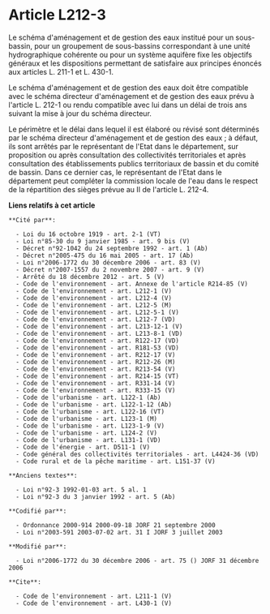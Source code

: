 # Article L212-3

Le schéma d'aménagement et de gestion des eaux institué pour un sous-bassin, pour un groupement de sous-bassins correspondant
à une unité hydrographique cohérente ou pour un système aquifère fixe les objectifs généraux et les dispositions permettant
de satisfaire aux principes énoncés aux articles L. 211-1 et L. 430-1. 

Le schéma d'aménagement et de gestion des eaux doit être compatible avec le schéma directeur d'aménagement et de gestion des
eaux prévu à l'article L. 212-1 ou rendu compatible avec lui dans un délai de trois ans suivant la mise à jour du schéma
directeur. 

Le périmètre et le délai dans lequel il est élaboré ou révisé sont déterminés par le schéma directeur d'aménagement et de
gestion des eaux ; à défaut, ils sont arrêtés par le représentant de l'Etat dans le département, sur proposition ou après
consultation des collectivités territoriales et après consultation des établissements publics territoriaux de bassin et du
comité de bassin. Dans ce dernier cas, le représentant de l'Etat dans le département peut compléter la commission locale de
l'eau dans le respect de la répartition des sièges prévue au II de l'article L. 212-4.

**Liens relatifs à cet article**

	**Cité par**:

	  - Loi du 16 octobre 1919 - art. 2-1 (VT)
	  - Loi n°85-30 du 9 janvier 1985 - art. 9 bis (V)
	  - Décret n°92-1042 du 24 septembre 1992 - art. 1 (Ab)
	  - Décret n°2005-475 du 16 mai 2005 - art. 17 (Ab)
	  - Loi n°2006-1772 du 30 décembre 2006 - art. 83 (V)
	  - Décret n°2007-1557 du 2 novembre 2007 - art. 9 (V)
	  - Arrêté du 18 décembre 2012 - art. 5 (V)
	  - Code de l'environnement - art. Annexe de l'article R214-85 (V)
	  - Code de l'environnement - art. L212-1 (V)
	  - Code de l'environnement - art. L212-4 (V)
	  - Code de l'environnement - art. L212-5 (M)
	  - Code de l'environnement - art. L212-5-1 (V)
	  - Code de l'environnement - art. L212-7 (VD)
	  - Code de l'environnement - art. L213-12-1 (V)
	  - Code de l'environnement - art. L213-8-1 (VD)
	  - Code de l'environnement - art. R122-17 (VD)
	  - Code de l'environnement - art. R181-53 (VD)
	  - Code de l'environnement - art. R212-17 (V)
	  - Code de l'environnement - art. R212-26 (M)
	  - Code de l'environnement - art. R213-54 (V)
	  - Code de l'environnement - art. R214-15 (VT)
	  - Code de l'environnement - art. R331-14 (V)
	  - Code de l'environnement - art. R333-15 (V)
	  - Code de l'urbanisme - art. L122-1 (Ab)
	  - Code de l'urbanisme - art. L122-1-12 (Ab)
	  - Code de l'urbanisme - art. L122-16 (VT)
	  - Code de l'urbanisme - art. L123-1 (M)
	  - Code de l'urbanisme - art. L123-1-9 (V)
	  - Code de l'urbanisme - art. L124-2 (V)
	  - Code de l'urbanisme - art. L131-1 (VD)
	  - Code de l'énergie - art. D511-1 (V)
	  - Code général des collectivités territoriales - art. L4424-36 (VD)
	  - Code rural et de la pêche maritime - art. L151-37 (V)

	**Anciens textes**:

	  - Loi n°92-3 1992-01-03 art. 5 al. 1
	  - Loi n°92-3 du 3 janvier 1992 - art. 5 (Ab)

	**Codifié par**:

	  - Ordonnance 2000-914 2000-09-18 JORF 21 septembre 2000
	  - Loi n°2003-591 2003-07-02 art. 31 I JORF 3 juillet 2003

	**Modifié par**:

	  - Loi n°2006-1772 du 30 décembre 2006 - art. 75 () JORF 31 décembre 2006

	**Cite**:

	  - Code de l'environnement - art. L211-1 (V)
	  - Code de l'environnement - art. L430-1 (V)
